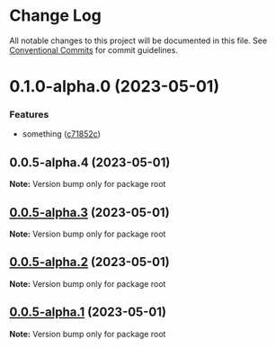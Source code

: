 # Change Log

All notable changes to this project will be documented in this file.
See [Conventional Commits](https://conventionalcommits.org) for commit guidelines.

# 0.1.0-alpha.0 (2023-05-01)


### Features

* something ([c71852c](https://github.com/shubhamp-sf/lerna-release-flow-with-gh-action/commit/c71852c9a39db0970c4e920c233aac33d5f533bd))





## 0.0.5-alpha.4 (2023-05-01)

**Note:** Version bump only for package root





## [0.0.5-alpha.3](https://github.com/shubhamp-sf/lerna-release-flow-with-gh-action/compare/v0.0.5-alpha.2...v0.0.5-alpha.3) (2023-05-01)

**Note:** Version bump only for package root





## [0.0.5-alpha.2](https://github.com/shubhamp-sf/lerna-release-flow-with-gh-action/compare/v0.0.5-alpha.1...v0.0.5-alpha.2) (2023-05-01)

**Note:** Version bump only for package root





## [0.0.5-alpha.1](https://github.com/shubhamp-sf/lerna-release-flow-with-gh-action/compare/v0.0.5-alpha.0...v0.0.5-alpha.1) (2023-05-01)

**Note:** Version bump only for package root

